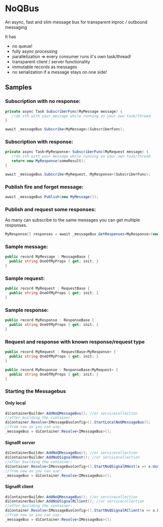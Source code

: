 # NoQBus
An async, fast and slim message bus for transparent inproc / outbound messaging

It has
- no queue!
- fully async processing
- parallelization => every consumer runs it's own task/thread!
- transparent client / server functionality
- immutable records as messages
- no serialization if a message stays on one side!

## Samples

### Subscription with no response:
``` c#
private async Task SubscriberFunc(MyMessage message) {
   //do sth with your message while running on your own task/thread
}

await _messageBus.Subscribe<MyMessage>(SubscriberFunc);
```

### Subscription with response:
``` c#
private async Task<MyResponse> SubscriberFunc(MyRequest message) {
   //do sth with your message while running on your own task/thread
   return new MyResponse(someResult);
}

await _messageBus.Subscribe<MyRequest, MyResponse>(SubscriberFunc);
```

### Publish fire and forget message:

``` c#
await _messageBus.Publish(new MyMessage());
```


### Publish and request some responses:
As many can subscribe to the same messages you can get multiple responses.
``` c#
MyResponse[] responses = await _messageBus.GetResponses<MyResponse>(new MyRequest());
```

### Sample message:
``` c#
public record MyMessage : MessageBase {
  public string OneOfMyProps { get; init; }
}
```

### Sample request:
``` c#
public record MyRequest : RequestBase {
  public string OneOfMyProps { get; init; }
}
```

### Sample response:
``` c#
public record MyResponse : ResponseBase {
  public string OneOfMyProps { get; init; }
}
```

### Request and response with known response/request type
``` c#
public record MyRequest : RequestBase<MyResponse> {
  public string OneOfMyProps { get; init; }
}

public record MyResponse : ResponseBase<MyRequest> {
  public string OneOfMyProps { get; init; }
}
```

### Starting the Messagebus
#### Only local

``` c#
diContainerBuilder.AddNoQMessageBus(); //or servicecollection
//after building the container:
diContainer.Resolve<IMessageBusConfig>().StartLocalNoQMessageBus();
//from now on you can use:
_messageBus = diContainer.Resolve<IMessageBus>();
```


#### SignalR server
``` c#
diContainerBuilder.AddNoQMessageBus(); //or servicecollection
diContainerBuilder.AddNoQSignalRHost(); //or servicecollection
//after building the container:
diContainer.Resolve<IMessageBusConfig>().StartNoQSignalRHost(x => x.UseUrl("http://localhost:5001"));
//from now on you can use:
_messageBus = diContainer.Resolve<IMessageBus>();
```

#### SignalR client
``` c#
diContainerBuilder.AddNoQMessageBus(); //or servicecollection
diContainerBuilder.AddNoQSignalRClient(); //or servicecollection
//after building the container:
diContainer.Resolve<IMessageBusConfig>().StartNoQSignalRClient(x => x.UseUrl("http://localhost:5001"));
//from now on you can use:
_messageBus = diContainer.Resolve<IMessageBus>();
```
